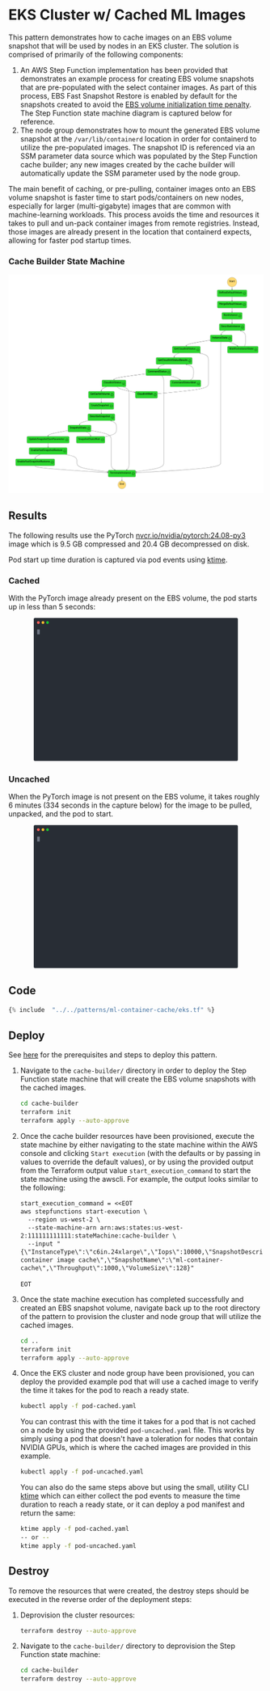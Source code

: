 # EKS Cluster w/ Cached ML Images

This pattern demonstrates how to cache images on an EBS volume snapshot that will be used by nodes in an EKS cluster. The solution is comprised of primarily of the following components:

1. An AWS Step Function implementation has been provided that demonstrates an example process for creating EBS volume snapshots that are pre-populated with the select container images. As part of this process, EBS Fast Snapshot Restore is enabled by default for the snapshots created to avoid the [EBS volume  initialization time penalty](https://aws.amazon.com/blogs/storage/addressing-i-o-latency-when-restoring-amazon-ebs-volumes-from-ebs-snapshots/). The Step Function state machine diagram is captured below for reference.
2. The node group demonstrates how to mount the generated EBS volume snapshot at the `/var/lib/containerd` location in order for containerd to utilize the pre-populated images. The snapshot ID is referenced via an SSM parameter data source which was populated by the Step Function cache builder; any new images created by the cache builder will automatically update the SSM parameter used by the node group.

The main benefit of caching, or pre-pulling, container images onto an EBS volume snapshot is faster time to start pods/containers on new nodes, especially for larger (multi-gigabyte) images that are common with machine-learning workloads. This process avoids the time and resources it takes to pull and un-pack container images from remote registries. Instead, those images are already present in the location that containerd expects, allowing for faster pod startup times.

### Cache Builder State Machine

<p align="center">
  <img src="assets/state-machine.png" alt="cached builder state machine" >
</p>

## Results

The following results use the PyTorch [nvcr.io/nvidia/pytorch:24.08-py3](https://catalog.ngc.nvidia.com/orgs/nvidia/containers/pytorch/tags) image which is 9.5 GB compressed and 20.4 GB decompressed on disk.

Pod start up time duration is captured via pod events using [ktime](https://github.com/clowdhaus/ktime).

### Cached

With the PyTorch image already present on the EBS volume, the pod starts up in less than 5 seconds:

<p align="center">
  <img src="assets/cached.svg" alt="cached image startup time" width="80%">
</p>

### Uncached

When the PyTorch image is not present on the EBS volume, it takes roughly 6 minutes (334 seconds in the capture below) for the image to be pulled, unpacked, and the pod to start.

<p align="center">
  <img src="assets/uncached.svg" alt="uncached image startup time" width="80%">
</p>

## Code

```terraform hl_lines="5-9 48-60 62-74"
{% include  "../../patterns/ml-container-cache/eks.tf" %}
```

## Deploy

See [here](https://aws-ia.github.io/terraform-aws-eks-blueprints/getting-started/#prerequisites) for the prerequisites and steps to deploy this pattern.

1. Navigate to the `cache-builder/` directory in order to deploy the Step Function state machine that will create the EBS volume snapshots with the cached images.

    ```sh
    cd cache-builder
    terraform init
    terraform apply --auto-approve
    ```

2. Once the cache builder resources have been provisioned, execute the state machine by either navigating to the state machine within the AWS console and clicking `Start execution` (with the defaults or by passing in values to override the default values), or by using the provided output from the Terraform output value `start_execution_command` to start the state machine using the awscli. For example, the output looks similar to the following:

    ```hcl
    start_execution_command = <<EOT
    aws stepfunctions start-execution \
      --region us-west-2 \
      --state-machine-arn arn:aws:states:us-west-2:111111111111:stateMachine:cache-builder \
      --input "{\"InstanceType\":\"c6in.24xlarge\",\"Iops\":10000,\"SnapshotDescription\":\"ML container image cache\",\"SnapshotName\":\"ml-container-cache\",\"Throughput\":1000,\"VolumeSize\":128}"

    EOT
    ```

3. Once the state machine execution has completed successfully and created an EBS snapshot volume, navigate back up to the root directory of the pattern to provision the cluster and node group that will utilize the cached images.

    ```sh
    cd ..
    terraform init
    terraform apply --auto-approve
    ```

4. Once the EKS cluster and node group have been provisioned, you can deploy the provided example pod that will use a cached image to verify the time it takes for the pod to reach a ready state.

    ```sh
    kubectl apply -f pod-cached.yaml
    ```

    You can contrast this with the time it takes for a pod that is not cached on a node by using the provided `pod-uncached.yaml` file. This works by simply using a pod that doesn't have a toleration for nodes that contain NVIDIA GPUs, which is where the cached images are provided in this example.

    ```sh
    kubectl apply -f pod-uncached.yaml
    ```

    You can also do the same steps above but using the small, utility CLI [ktime](https://github.com/clowdhaus/ktime) which can either collect the pod events to measure the time duration to reach a ready state, or it can deploy a pod manifest and return the same:

    ```sh
    ktime apply -f pod-cached.yaml
    -- or --
    ktime apply -f pod-uncached.yaml
    ```

## Destroy

To remove the resources that were created, the destroy steps should be executed in the reverse order of the deployment steps:

1. Deprovision the cluster resources:

    ```sh
    terraform destroy --auto-approve
    ```

2. Navigate to the `cache-builder/` directory to deprovision the Step Function state machine:

    ```sh
    cd cache-builder
    terraform destroy --auto-approve
    ```
